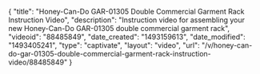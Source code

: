 {
    "title": "Honey-Can-Do GAR-01305 Double Commercial Garment Rack Instruction Video",
    "description": "Instruction video for assembling your new Honey-Can-Do GAR-01305 double commercial garment rack",
    "videoid": "88485849",
    "date_created": "1493159613",
    "date_modified": "1493405241",
    "type": "captivate",
    "layout": "video",
    "url": "\/v\/honey-can-do-gar-01305-double-commercial-garment-rack-instruction-video\/88485849"
}